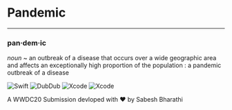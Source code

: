 # Pandemic
 ---
### pan·​dem·​ic
*noun*
~ an outbreak of a disease that occurs over a wide geographic area and affects an exceptionally high proportion of the population : a pandemic outbreak of a disease

![Swift](https://img.shields.io/badge/platform-swift-red)  ![DubDub](https://img.shields.io/badge/WWDC-20-blue) ![Xcode](https://img.shields.io/badge/Tool-Xcode-informational) ![Xcode](https://img.shields.io/badge/Status-Submitted-yellow)

A WWDC20 Submission devloped with ❤️ by Sabesh Bharathi
